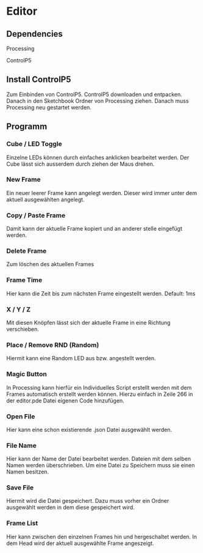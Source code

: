 # Editor

## Dependencies

Processing 

ControlP5

## Install ControlP5

Zum Einbinden von ControlP5. ControlP5 downloaden und entpacken. Danach in den Sketchbook Ordner von Processing ziehen.
Danach muss Processing neu gestartet werden.

## Programm

### Cube / LED Toggle
Einzelne LEDs können durch einfaches anklicken bearbeitet werden. 
Der Cube lässt sich ausserdem durch ziehen der Maus drehen.

### New Frame
Ein neuer leerer Frame kann angelegt werden.
Dieser wird immer unter dem aktuell ausgewählten angelegt.

### Copy / Paste Frame
Damit kann der aktuelle Frame kopiert und an anderer stelle eingefügt werden.

### Delete Frame
Zum löschen des aktuellen Frames

### Frame Time
Hier kann die Zeit bis zum nächsten Frame eingestellt werden. Default: 1ms

### X / Y / Z
Mit diesen Knöpfen lässt sich der aktuelle Frame in eine Richtung verschieben.

### Place / Remove RND (Random)
Hiermit kann eine Random LED aus bzw. angestellt werden.

### Magic Button
In Processing kann hierfür ein Individuelles Script erstellt werden mit dem Frames automatisch erstellt werden können. Hierzu einfach in Zeile 266 in der editor.pde Datei eigenen Code hinzufügen. 

### Open File
Hier kann eine schon existierende .json Datei ausgewählt werden. 

### File Name
Hier kann der Name der Datei bearbeitet werden. Dateien mit dem selben Namen werden überschrieben. Um eine Datei zu Speichern muss sie einen Namen besitzen.

### Save File
Hiermit wird die Datei gespeichert. Dazu muss vorher ein Ordner ausgewählt werden in dem diese gespeichert wird.

### Frame List
Hier kann zwischen den einzelnen Frames hin und hergeschaltet werden. In dem Head wird der aktuell ausgewählte Frame angeszeigt.

